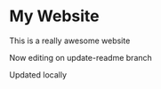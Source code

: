# My Website

This is a really awesome website

Now editing on update-readme branch 

Updated locally 